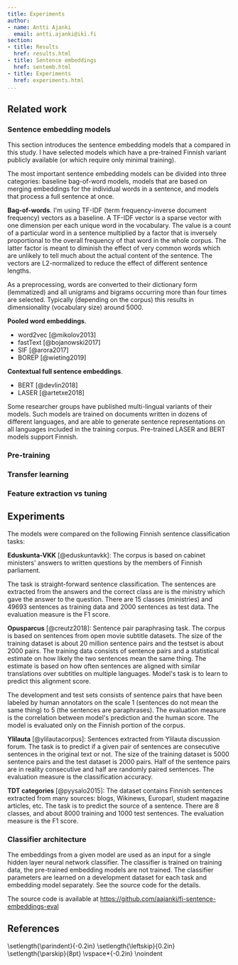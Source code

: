 ```yaml
---
title: Experiments
author:
- name: Antti Ajanki
  email: antti.ajanki@iki.fi
section:
- title: Results
  href: results.html
- title: Sentence embeddings
  href: sentemb.html
- title: Experiments
  href: experiments.html
...
```


## Related work

### Sentence embedding models

This section introduces the sentence embedding models that a compared
in this study. I have selected models which have a pre-trained Finnish
variant publicly available (or which require only minimal training).

The most important sentence embedding models can be divided into three
categories: baseline bag-of-word models, models that are based on
merging embeddings for the individual words in a sentence, and models
that process a full sentence at once.

**Bag-of-words**. I'm using TF-IDF (term frequency-inverse document
frequency) vectors as a baseline. A TF-IDF vector is a sparse vector
with one dimension per each unique word in the vocabulary. The value
is a count of a particular word in a sentence multiplied by a factor
that is inversely proportional to the overall frequency of that word
in the whole corpus. The latter factor is meant to diminish the effect
of very common words which are unlikely to tell much about the actual
content of the sentence. The vectors are L2-normalized to reduce the
effect of different sentence lengths.

As a preprocessing, words are converted to their dictionary form
(lemmatized) and all unigrams and bigrams occurring more than four
times are selected. Typically (depending on the corpus) this results
in dimensionality (vocabulary size) around 5000.

**Pooled word embeddings**.

* word2vec [@mikolov2013]
* fastText [@bojanowski2017]
* SIF [@arora2017]
* BOREP [@wieting2019]

**Contextual full sentence embeddings**.

* BERT [@devlin2018]
* LASER [@artetxe2018]

Some researcher groups have published multi-lingual variants of their
models. Such models are trained on documents written in dozens of
different languages, and are able to generate sentence representations
on all languages included in the training corpus. Pre-trained LASER
and BERT models support Finnish.

### Pre-training

### Transfer learning

### Feature extraction vs tuning

## Experiments

The models were compared on the following Finnish sentence
classification tasks:

**Eduskunta-VKK** [@eduskuntavkk]: The corpus is based on cabinet
ministers' answers to written questions by the members of Finnish
parliament.

The task is straight-forward sentence classification. The sentences
are extracted from the answers and the correct class are is the
ministry which gave the answer to the question. There are 15 classes
(ministries) and 49693 sentences as training data and 2000 sentences
as test data. The evaluation measure is the F1 score.

**Opusparcus** [@creutz2018]: Sentence pair paraphrasing task. The
corpus is based on sentences from open movie subtitle datasets. The
size of the training dataset is about 20 million sentence pairs and
the testset is about 2000 pairs. The training data consists of
sentence pairs and a statistical estimate on how likely the two
sentences mean the same thing. The estimate is based on how often
sentences are aligned with similar translations over subtitles on
multiple languages. Model's task is to learn to predict this alignment
score.

The development and test sets consists of sentence pairs that have
been labeled by human annotators on the scale 1 (sentences do not mean
the same thing) to 5 (the sentences are paraphrases). The evaluation
measure is the correlation between model's prediction and the human
score. The model is evaluated only on the Finnish portion of the
corpus.

**Ylilauta** [@ylilautacorpus]: Sentences extracted from Ylilauta
discussion forum. The task is to predict if a given pair of sentences
are consecutive sentences in the original text or not. The size of the
training dataset is 5000 sentence pairs and the test dataset is 2000
pairs. Half of the sentence pairs are in reality consecutive and half
are randomly paired sentences. The evaluation measure is the
classification accuracy.

**TDT categories** [@pyysalo2015]: The dataset contains Finnish
sentences extracted from many sources: blogs, Wikinews, Europarl,
student magazine articles, etc. The task is to predict the source of a
sentence. There are 8 classes, and about 8000 training and 1000 test
sentences. The evaluation measure is the F1 score.

### Classifier architecture

The embeddings from a given model are used as an input for a single
hidden layer neural network classifier. The classifier is trained on
training data, the pre-trained embedding models are not trained. The
classifier parameters are learned on a development dataset for each
task and embedding model separately. See the source code for the
details.

The source code is available at
<https://github.com/aajanki/fi-sentence-embeddings-eval>

## References
\setlength{\parindent}{-0.2in}
\setlength{\leftskip}{0.2in}
\setlength{\parskip}{8pt}
\vspace*{-0.2in}
\noindent
